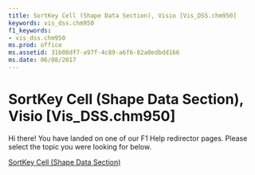 ```yaml
---
title: SortKey Cell (Shape Data Section), Visio [Vis_DSS.chm950]
keywords: vis_dss.chm950
f1_keywords:
- vis_dss.chm950
ms.prod: office
ms.assetid: 31b08df7-a97f-4c89-a6f6-82a0edbdd166
ms.date: 06/08/2017
---
```



# SortKey Cell (Shape Data Section), Visio [Vis_DSS.chm950]

Hi there! You have landed on one of our F1 Help redirector pages. Please select the topic you were looking for below.

[SortKey Cell (Shape Data Section)](http://msdn.microsoft.com/library/67fa5389-f0b9-a9db-8d19-9b16e256dfa3%28Office.15%29.aspx)

